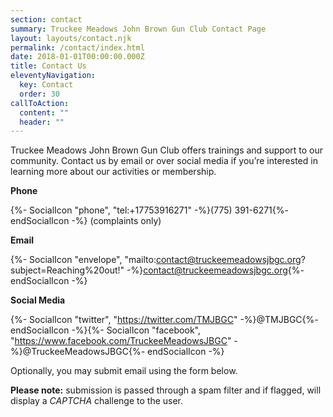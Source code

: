 ```yaml
---
section: contact
summary: Truckee Meadows John Brown Gun Club Contact Page
layout: layouts/contact.njk
permalink: /contact/index.html
date: 2018-01-01T00:00:00.000Z
title: Contact Us
eleventyNavigation:
  key: Contact
  order: 30
callToAction:
  content: ""
  header: ""
---
```

Truckee Meadows John Brown Gun Club offers trainings and support to our community. Contact us by email or over social media if you’re interested in learning more about our activities or membership.

<p class="text-lg"><strong>Phone</strong></p>

{%- SocialIcon "phone", "tel:+17753916271" -%}(775) 391-6271{%- endSocialIcon -%} (complaints only)

<p class="text-lg"><strong>Email</strong></p>

{%- SocialIcon "envelope", "mailto:contact@truckeemeadowsjbgc.org?subject=Reaching%20out!" -%}contact@truckeemeadowsjbgc.org{%- endSocialIcon -%}

<p class="text-lg"><strong>Social Media</strong></p>

{%- SocialIcon "twitter", "https://twitter.com/TMJBGC" -%}@TMJBGC{%- endSocialIcon -%}{%- SocialIcon "facebook", "https://www.facebook.com/TruckeeMeadowsJBGC" -%}@TruckeeMeadowsJBGC{%- endSocialIcon -%}

<p>Optionally, you may submit email using the form below.</p>

<p><span style="font-weight:bold;">Please note:</span> submission is passed through a spam filter and if flagged, will display a <span style="font-style:italic;">CAPTCHA</span> challenge to the user.</p>